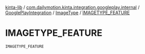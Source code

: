 [kinta-lib](../../../index.md) / [com.dailymotion.kinta.integration.googleplay.internal](../../index.md) / [GooglePlayIntegration](../index.md) / [ImageType](index.md) / [IMAGETYPE_FEATURE](./-i-m-a-g-e-t-y-p-e_-f-e-a-t-u-r-e.md)

# IMAGETYPE_FEATURE

`IMAGETYPE_FEATURE`